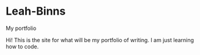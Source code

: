 # Leah-Binns
My portfolio

Hi! This is the site for what will be my portfolio of writing. 
I am just learning how to code.

